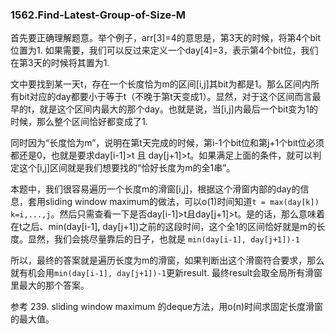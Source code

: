 ### 1562.Find-Latest-Group-of-Size-M

首先要正确理解题意。举个例子，arr[3]=4的意思是，第3天的时候，将第4个bit位置为1. 如果需要，我们可以反过来定义一个day[4]=3，表示第4个bit位，我们在第3天的时候将其置为1.

文中要找到某一天t，存在一个长度恰为m的区间[i,j]其bit为都是1。那么区间内所有bit对应的day都要小于等于t（不晚于第t天变成1）。显然，对于这个区间而言最早的t，就是这个区间内最大的那个day。也就是说，当[i,j]内最后一个bit变为1的时候，那么整个区间恰好都变成了1.

同时因为“长度恰为m”，说明在第t天完成的时候，第i-1个bit位和第j+1个bit位必须都还是0，也就是要求day[i-1]>t 且 day[j+1]>t。如果满足上面的条件，就可以判定这个[i,j]区间就是我们想要找的“恰好长度为m的全1串”。

本题中，我们很容易遍历一个长度m的滑窗[i,j]，根据这个滑窗内部的day的信息，套用sliding window maximum的做法，可以o(1)时间知道```t = max(day[k]) k=i,...,j```。然后只需查看一下是否day[i-1]>t且day[j+1]>t。是的话，那么意味着在t之后、min(day[i-1], day[j+1])之前的这段时间，这个全1的区间恰好就是m的长度。显然，我们会挑尽量靠后的日子，也就是 ```min(day[i-1], day[j+1])-1```

所以，最终的答案就是遍历长度为m的滑窗，如果判断出这个滑窗符合要求，那么就有机会用```min(day[i-1], day[j+1])-1```更新result. 最终result会取全局所有滑窗里最大的那个答案。

参考 239. sliding window maximum 的deque方法，用o(n)时间求固定长度滑窗的最大值。
